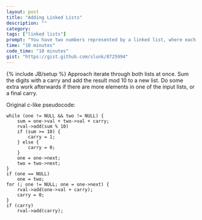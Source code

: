 ```yaml
---
layout: post
title: "Adding Linked Lists"
description: ""
category: 
tags: ["linked lists"]
prompt: "You have two numbers represented by a linked list, where each node contains a single digit. The digits are stored in reverse order, such that the 1’s digit is at the head of the list. Write a function that adds the two numbers and returns the sum as a linked list. EXAMPLE Input: (3 -> 1 -> 5) + (5 -> 9 -> 2) Output: 8 -> 0 -> 8"
time: "10 minutes"
code_time: "10 minutes"
gist: "https://gist.github.com/slunk/8725994"
---
```

{% include JB/setup %}
Approach iterate through both lists at once.
Sum the digits with a carry and add the result mod 10 to a new list.
Do some extra work afterwards if there are more elements in one of the input lists, or a final carry.

Original c-like pseudocode:

    while (one != NULL && two != NULL) {
        sum = one->val + two->val + carry;
        rval->add(sum % 10)
        if (sum >= 10) {
            carry = 1;
        } else {
            carry = 0;
        }
        one = one->next;
        two = two->next;
    }
    if (one == NULL)
        one = two;
    for (; one != NULL; one = one->next) {
        rval->add(one->val + carry);
        carry = 0;
    }
    if (carry)
        rval->add(carry);
